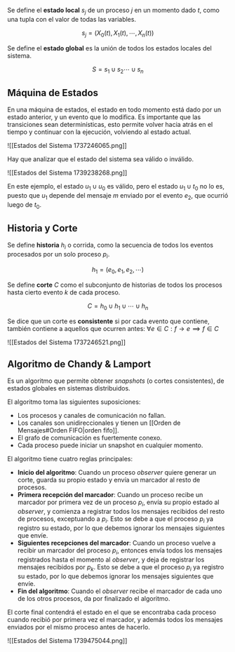 Se define el **estado local** $s_j$ de un proceso $j$ en un momento dado $t$, como una tupla con el valor de todas las variables.

$$
s_j = (X_0(t), X_1(t), \cdots, X_n(t))
$$

Se define el **estado global** es la unión de todos los estados locales del sistema.

$$
S = s_1 \cup s_2 \cdots \cup s_n
$$

## Máquina de Estados

En una máquina de estados, el estado en todo momento está dado por un estado anterior, y un evento que lo modifica. Es importante que las transiciones sean determinísticas, esto permite volver hacia atrás en el tiempo y continuar con la ejecución, volviendo al estado actual.

![[Estados del Sistema 1737246065.png]]

Hay que analizar que el estado del sistema sea válido o inválido.

![[Estados del Sistema 1739238268.png]]

En este ejemplo, el estado $u_1 \cup u_0$ es válido, pero el estado $u_1 \cup t_0$ no lo es, puesto que $u_1$ depende del mensaje $m$ enviado por el evento $e_2$, que ocurrió luego de $t_0$.

## Historia y Corte

Se define **historia** $h_i$ o corrida, como la secuencia de todos los eventos procesados por un solo proceso $p_i$.

$$
h_1 = (e_0, e_1, e_2, \cdots)
$$

Se define **corte** $C$ como el subconjunto de historias de todos los procesos hasta cierto evento $k$ de cada proceso.

$$
C = h_0 \cup h_1 \cup \cdots \cup h_n
$$

Se dice que un corte es **consistente** si por cada evento que contiene, también contiene a aquellos que ocurren antes: $\forall e \in C: f \to e \implies f \in C$

![[Estados del Sistema 1737246521.png]]

## Algoritmo de Chandy & Lamport

Es un algoritmo que permite obtener *snapshots* (o cortes consistentes), de estados globales en sistemas distribuidos.

El algoritmo toma las siguientes suposiciones:

- Los procesos y canales de comunicación no fallan.
- Los canales son unidireccionales y tienen un [[Orden de Mensajes#Orden FIFO|orden fifo]].
- El grafo de comunicación es fuertemente conexo.
- Cada proceso puede iniciar un snapshot en cualquier momento.

El algoritmo tiene cuatro reglas principales:

- **Inicio del algoritmo**: Cuando un proceso *observer* quiere generar un corte, guarda su propio estado y envía un marcador al resto de procesos.
- **Primera recepción del marcador**: Cuando un proceso recibe un marcador por primera vez de un proceso $p_i$, envía su propio estado al *observer*, y comienza a registrar todos los mensajes recibidos del resto de procesos, exceptuando a $p_i$. Esto se debe a que el proceso $p_i$ ya registro su estado, por lo que debemos ignorar los mensajes siguientes que envíe.
- **Siguientes recepciones del marcador**: Cuando un proceso vuelve a recibir un marcador del proceso $p_i$, entonces envía todos los mensajes registrados hasta el momento al *observer*, y deja de registrar los mensajes recibidos por $p_k$. Esto se debe a que el proceso $p_i$ ya registro su estado, por lo que debemos ignorar los mensajes siguientes que envíe.
- **Fin del algoritmo**: Cuando el *observer* recibe el marcador de cada uno de los otros procesos, da por finalizado el algoritmo.

El corte final contendrá el estado en el que se encontraba cada proceso cuando recibió por primera vez el marcador, y además todos los mensajes enviados por el mismo proceso antes de hacerlo.

![[Estados del Sistema 1739475044.png]]
